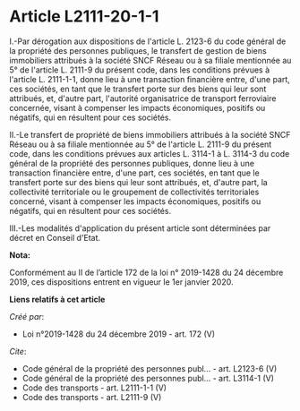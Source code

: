 # Article L2111-20-1-1

I.-Par dérogation aux dispositions de l'article L. 2123-6 du code général de la propriété des personnes publiques, le
transfert de gestion de biens immobiliers attribués à la société SNCF Réseau ou à sa filiale mentionnée au 5° de l'article L.
2111-9 du présent code, dans les conditions prévues à l'article L. 2111-1-1, donne lieu à une transaction financière entre,
d'une part, ces sociétés, en tant que le transfert porte sur des biens qui leur sont attribués, et, d'autre part, l'autorité
organisatrice de transport ferroviaire concernée, visant à compenser les impacts économiques, positifs ou négatifs, qui en
résultent pour ces sociétés. 

II.-Le transfert de propriété de biens immobiliers attribués à la société SNCF Réseau ou à sa filiale mentionnée au 5° de
l'article L. 2111-9 du présent code, dans les conditions prévues aux articles L. 3114-1 à L. 3114-3 du code général de la
propriété des personnes publiques, donne lieu à une transaction financière entre, d'une part, ces sociétés, en tant que le
transfert porte sur des biens qui leur sont attribués, et, d'autre part, la collectivité territoriale ou le groupement de
collectivités territoriales concerné, visant à compenser les impacts économiques, positifs ou négatifs, qui en résultent pour
ces sociétés. 

III.-Les modalités d'application du présent article sont déterminées par décret en Conseil d'Etat.

**Nota:**

Conformément au II de l’article 172 de la loi n° 2019-1428 du 24 décembre 2019, ces dispositions entrent en vigueur le 1er
janvier 2020.

**Liens relatifs à cet article**

_Créé par_:

  - Loi n°2019-1428 du 24 décembre 2019 - art. 172 (V)

_Cite_:

  - Code général de la propriété des personnes publ... - art. L2123-6 (V)
  - Code général de la propriété des personnes publ... - art. L3114-1 (V)
  - Code des transports - art. L2111-1-1 (V)
  - Code des transports - art. L2111-9 (V)
